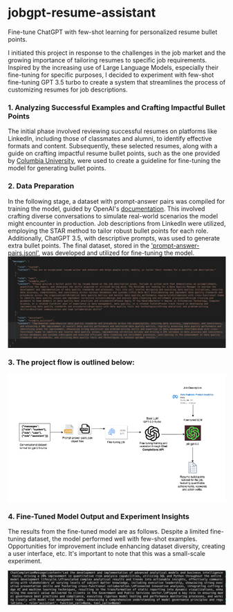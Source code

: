 # jobgpt-resume-assistant
Fine-tune ChatGPT with few-shot learning for personalized resume bullet points. 

I initiated this project in response to the challenges in the job market and the growing importance of tailoring resumes to specific job requirements. Inspired by the increasing use of Large Language Models, especially their fine-tuning for specific purposes, I decided to experiment with few-shot fine-tuning GPT 3.5 turbo to create a system that streamlines the process of customizing resumes for job descriptions.

### 1. Analyzing Successful Examples and Crafting Impactful Bullet Points
The initial phase involved reviewing successful resumes on platforms like LinkedIn, including those of classmates and alumni, to identify effective formats and content. Subsequently, these selected resumes, along with a guide on crafting impactful resume bullet points, such as the one provided by [Columbia University](https://www.careereducation.columbia.edu/resources/resumes-impact-creating-strong-bullet-points), were used to create a guideline for fine-tuning the model for generating bullet points.

### 2. Data Preparation
In the following stage, a dataset with prompt-answer pairs was compiled for training the model, guided by OpenAI's [documentation](https://platform.openai.com/docs/guides/fine-tuning/preparing-your-dataset). This involved crafting diverse conversations to simulate real-world scenarios the model might encounter in production. Job descriptions from LinkedIn were utilized, employing the STAR method to tailor robust bullet points for each role. Additionally, ChatGPT 3.5, with descriptive prompts, was used to generate extra bullet points. The final dataset, stored in the ['prompt-answer-pairs.jsonl'](https://github.com/rashmishreev/jobgpt-resume-assistant/blob/main/prompt-answer-pairs.jsonl), was developed and utilized for fine-tuning the model.
<img align="center" src="https://github.com/rashmishreev/jobgpt-resume-assistant/blob/main/Images/image.png"> 

### 3. The project flow is outlined below:
<img align="center" src="https://github.com/rashmishreev/jobgpt-resume-assistant/blob/main/Images/architecture.png"> 

### 4. Fine-Tuned Model Output and Experiment Insights
The results from the fine-tuned model are as follows. Despite a limited fine-tuning dataset, the model performed well with few-shot examples. Opportunities for improvement include enhancing dataset diversity, creating a user interface, etc. It's important to note that this was a small-scale experiment.

<img align="center" src="https://github.com/rashmishreev/jobgpt-resume-assistant/blob/main/Images/finetuning-output.png"> 
